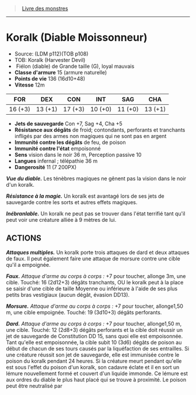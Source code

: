 ﻿> [Livre des monstres](tome_of_beasts.md)

---

# Koralk (Diable Moissonneur)

- Source: (LDM p112)(TOB p108)
- TOB: Koralk (Harvester Devil)
-  Fiélon (diable) de Grande taille (G), loyal mauvais
- **Classe d'armure** 15 (armure naturelle)
- **Points de vie** 136 (16d10+48)
- **Vitesse** 12m

|FOR|DEX|CON|INT|SAG|CHA|
|---|---|---|---|---|---|
|16 (+3)|13 (+1)|17 (+3)|10 (+0)|11 (+0)|13 (+1)|

- **Jets de sauvegarde** Con +7, Sag +4, Cha +5
- **Résistance aux dégâts** de froid; contondants, perforants et tranchants infligés par des armes non magiques qui ne sont pas en argent
- **Immunité contre les dégâts** de feu, de poison
- **Immunité contre l'état** empoisonné
- **Sens** vision dans le noir 36 m, Perception passive 10
- **Langues** infernal ; télépathie 36 m
- **Dangerosité** 11 (7 200PX)

**_Vue du diable._** Les ténèbres magiques ne gênent pas la vision dans le noir d'un koralk.

**_Résistance à la magie._** Un koralk est avantagé lors de ses jets de sauvegarde contre les sorts et autres effets magiques.

**_Inébranlable._** Un koralk ne peut pas se trouver dans l'état terrifié tant qu'il peut voir une créature alliée à 9 mètres de lui.

## ACTIONS

**_Attaques multiples._** Un koralk porte trois attaques de dard et deux attaques de faux. Il peut également faire une attaque de morsure contre une cible qu'il a empoignée.

**_Faux._** _Attaque d'arme au corps à corps :_ +7 pour toucher, allonge 3m, une cible. Touché: 16 (2d12+3) dégâts tranchants, OU le koralk peut à la place se saisir d'une cible de taille Moyenne ou inférieure à l'aide de ses plus petits bras vestigiaux (aucun dégât, évasion DD13).

**_Morsure._** _Attaque d'arme au corps à corps :_ +7 pour toucher, allonge1,50 m, une cible empoignée. Touché: 19 (3d10+3) dégâts perforants.

**_Dard._** _Attaque d'arme au corps à corps :_ +7 pour toucher, allonge1,50 m, une cible. Touché: 12 (2d8+3) dégâts perforants et la cible doit réussir un jet de sauvegarde de Constitution DD 15, sans quoi elle est empoisonnée. Tant qu'elle est empoisonnée, la cible subit 10 (3d6) dégâts de poison au début de chacun de ses tours causés par la liquéfaction de ses entrailles. Si une créature réussit son jet de sauvegarde, elle est immunisée contre le poison du koralk pendant 24 heures. Si la créature meurt pendant qu'elle est sous l'effet du poison d'un koralk, son cadavre éclate et il en sort un lémure nouvellement formé et couvert d'un liquide immonde. Ce lémure est aux ordres du diable le plus haut placé qui se trouve à proximité. Le poison peut être neutralisé par

